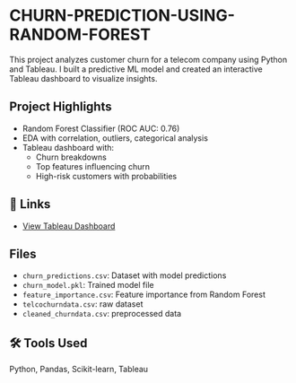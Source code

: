 # CHURN-PREDICTION-USING-RANDOM-FOREST
This project analyzes customer churn for a telecom company using Python and Tableau. I built a predictive ML model and created an interactive Tableau dashboard to visualize insights.

## Project Highlights

- Random Forest Classifier (ROC AUC: 0.76)
- EDA with correlation, outliers, categorical analysis
- Tableau dashboard with:
  - Churn breakdowns
  - Top features influencing churn
  - High-risk customers with probabilities

## 🔗 Links
- [View Tableau Dashboard](https://public.tableau.com/app/profile/damini.sunil/viz/churn_dash/Dashboard1)
  
## Files
- `churn_predictions.csv`: Dataset with model predictions
- `churn_model.pkl`: Trained model file
- `feature_importance.csv`: Feature importance from Random Forest
- `telcochurndata.csv`: raw dataset
- `cleaned_churndata.csv`: preprocessed data


## 🛠️ Tools Used
Python, Pandas, Scikit-learn, Tableau
  
